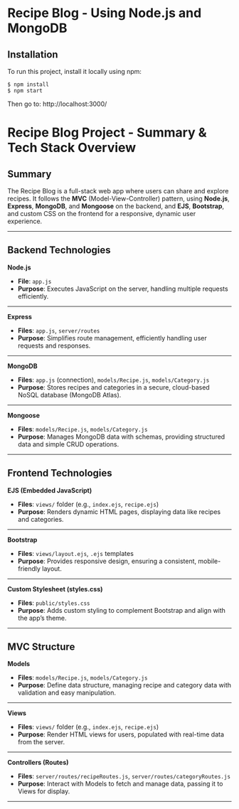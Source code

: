 # Recipe Blog - Using Node.js and MongoDB

## Installation
To run this project, install it locally using npm:

```
$ npm install
$ npm start
```
Then go to: http://localhost:3000/

# Recipe Blog Project - Summary & Tech Stack Overview

## Summary  
The Recipe Blog is a full-stack web app where users can share and explore recipes. It follows the **MVC** (Model-View-Controller) pattern, using **Node.js**, **Express**, **MongoDB**, and **Mongoose** on the backend, and **EJS**, **Bootstrap**, and custom CSS on the frontend for a responsive, dynamic user experience.

---

## Backend Technologies

**Node.js**  
- **File**: `app.js`  
- **Purpose**: Executes JavaScript on the server, handling multiple requests efficiently.

---

**Express**  
- **Files**: `app.js`, `server/routes`  
- **Purpose**: Simplifies route management, efficiently handling user requests and responses.

---

**MongoDB**  
- **Files**: `app.js` (connection), `models/Recipe.js`, `models/Category.js`  
- **Purpose**: Stores recipes and categories in a secure, cloud-based NoSQL database (MongoDB Atlas).

---

**Mongoose**  
- **Files**: `models/Recipe.js`, `models/Category.js`  
- **Purpose**: Manages MongoDB data with schemas, providing structured data and simple CRUD operations.

---

## Frontend Technologies

**EJS (Embedded JavaScript)**  
- **Files**: `views/` folder (e.g., `index.ejs`, `recipe.ejs`)  
- **Purpose**: Renders dynamic HTML pages, displaying data like recipes and categories.

---

**Bootstrap**  
- **Files**: `views/layout.ejs`, `.ejs` templates  
- **Purpose**: Provides responsive design, ensuring a consistent, mobile-friendly layout.

---

**Custom Stylesheet (styles.css)**  
- **Files**: `public/styles.css`  
- **Purpose**: Adds custom styling to complement Bootstrap and align with the app’s theme.

---

## MVC Structure

**Models**  
- **Files**: `models/Recipe.js`, `models/Category.js`  
- **Purpose**: Define data structure, managing recipe and category data with validation and easy manipulation.

---

**Views**  
- **Files**: `views/` folder (e.g., `index.ejs`, `recipe.ejs`)  
- **Purpose**: Render HTML views for users, populated with real-time data from the server.

---

**Controllers (Routes)**  
- **Files**: `server/routes/recipeRoutes.js`, `server/routes/categoryRoutes.js`  
- **Purpose**: Interact with Models to fetch and manage data, passing it to Views for display.

---

